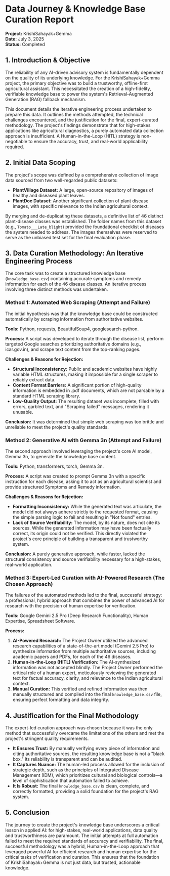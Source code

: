 # Data Journey & Knowledge Base Curation Report

**Project:** KrishiSahayak+Gemma  
**Date:** July 3, 2025  
**Status:** Completed

## 1. Introduction & Objective

The reliability of any AI-driven advisory system is fundamentally dependent on the quality of its underlying knowledge. For the KrishiSahayak+Gemma project, the primary objective was to build a trustworthy, offline-first agricultural assistant. This necessitated the creation of a high-fidelity, verifiable knowledge base to power the system's Retrieval-Augmented Generation (RAG) fallback mechanism.

This document details the iterative engineering process undertaken to prepare this data. It outlines the methods attempted, the technical challenges encountered, and the justification for the final, expert-curated methodology. The project's findings demonstrate that for high-stakes applications like agricultural diagnostics, a purely automated data collection approach is insufficient. A Human-in-the-Loop (HITL) strategy is non-negotiable to ensure the accuracy, trust, and real-world applicability required.

## 2. Initial Data Scoping

The project's scope was defined by a comprehensive collection of image data sourced from two well-regarded public datasets:

- **PlantVillage Dataset:** A large, open-source repository of images of healthy and diseased plant leaves.
- **PlantDoc Dataset:** Another significant collection of plant disease images, with specific relevance to the Indian agricultural context.

By merging and de-duplicating these datasets, a definitive list of 46 distinct plant-disease classes was established. The folder names from this dataset (e.g., `Tomato___Late_blight`) provided the foundational checklist of diseases the system needed to address. The images themselves were reserved to serve as the unbiased test set for the final evaluation phase.

## 3. Data Curation Methodology: An Iterative Engineering Process

The core task was to create a structured knowledge base (`knowledge_base.csv`) containing accurate symptoms and remedy information for each of the 46 disease classes. An iterative process involving three distinct methods was undertaken.

### Method 1: Automated Web Scraping (Attempt and Failure)

The initial hypothesis was that the knowledge base could be constructed automatically by scraping information from authoritative websites.

**Tools:** Python, requests, BeautifulSoup4, googlesearch-python.

**Process:** A script was developed to iterate through the disease list, perform targeted Google searches prioritizing authoritative domains (e.g., icar.gov.in), and scrape text content from the top-ranking pages.

**Challenges & Reasons for Rejection:**
- **Structural Inconsistency:** Public and academic websites have highly variable HTML structures, making it impossible for a single scraper to reliably extract data.
- **Content Format Barriers:** A significant portion of high-quality information is embedded in .pdf documents, which are not parsable by a standard HTML scraping library.
- **Low-Quality Output:** The resulting dataset was incomplete, filled with errors, garbled text, and "Scraping failed" messages, rendering it unusable.

**Conclusion:** It was determined that simple web scraping was too brittle and unreliable to meet the project's quality standards.

### Method 2: Generative AI with Gemma 3n (Attempt and Failure)

The second approach involved leveraging the project's core AI model, Gemma 3n, to generate the knowledge base content.

**Tools:** Python, transformers, torch, Gemma 3n.

**Process:** A script was created to prompt Gemma 3n with a specific instruction for each disease, asking it to act as an agricultural scientist and provide structured Symptoms and Remedy information.

**Challenges & Reasons for Rejection:**
- **Formatting Inconsistency:** While the generated text was articulate, the model did not always adhere strictly to the requested format, causing the simple parsing logic to fail and resulting in "Not found" entries.
- **Lack of Source Verifiability:** The model, by its nature, does not cite its sources. While the generated information may have been factually correct, its origin could not be verified. This directly violated the project's core principle of building a transparent and trustworthy system.

**Conclusion:** A purely generative approach, while faster, lacked the structural consistency and source verifiability necessary for a high-stakes, real-world application.

### Method 3: Expert-Led Curation with AI-Powered Research (The Chosen Approach)

The failures of the automated methods led to the final, successful strategy: a professional, hybrid approach that combines the power of advanced AI for research with the precision of human expertise for verification.

**Tools:** Google Gemini 2.5 Pro (Deep Research Functionality), Human Expertise, Spreadsheet Software.

**Process:**
1. **AI-Powered Research:** The Project Owner utilized the advanced research capabilities of a state-of-the-art model (Gemini 2.5 Pro) to synthesize information from multiple authoritative sources, including academic papers and PDFs, for each of the 46 diseases.
2. **Human-in-the-Loop (HITL) Verification:** The AI-synthesized information was not accepted blindly. The Project Owner performed the critical role of a human expert, meticulously reviewing the generated text for factual accuracy, clarity, and relevance to the Indian agricultural context.
3. **Manual Curation:** This verified and refined information was then manually structured and compiled into the final `knowledge_base.csv` file, ensuring perfect formatting and data integrity.

## 4. Justification for the Final Methodology

The expert-led curation approach was chosen because it was the only method that successfully overcame the limitations of the others and met the project's stringent quality requirements.

- **It Ensures Trust:** By manually verifying every piece of information and citing authoritative sources, the resulting knowledge base is not a "black box." Its reliability is transparent and can be audited.
- **It Captures Nuance:** The human-led process allowed for the inclusion of strategic depth, such as the principles of Integrated Disease Management (IDM), which prioritizes cultural and biological controls—a level of sophistication that automation failed to achieve.
- **It Is Robust:** The final `knowledge_base.csv` is clean, complete, and correctly formatted, providing a solid foundation for the project's RAG system.

## 5. Conclusion

The journey to create the project's knowledge base underscores a critical lesson in applied AI: for high-stakes, real-world applications, data quality and trustworthiness are paramount. The initial attempts at full automation failed to meet the required standards of accuracy and verifiability. The final, successful methodology was a hybrid, Human-in-the-Loop approach that leveraged powerful AI for efficient research and human expertise for the critical tasks of verification and curation. This ensures that the foundation of KrishiSahayak+Gemma is not just data, but trusted, actionable knowledge.